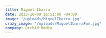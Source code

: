 ```yaml
---
title: Miguel Ibarra
date: 2023-10-09 16:51:00 -04:00
image: "/uploads/MiguelIbarra.jpg"
crazy_image: "/uploads/MiguelIbarraFun.jpg"
company: Orchid Media
---
```



